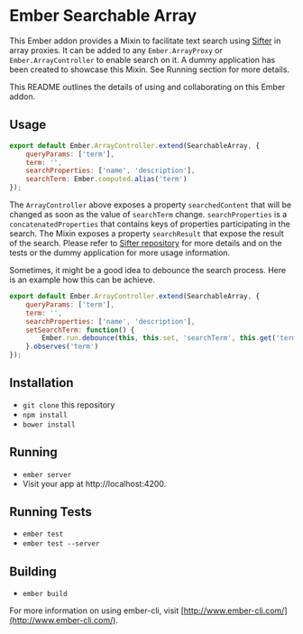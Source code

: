 # Ember Searchable Array

This Ember addon provides a Mixin to facilitate text search using [Sifter](https://github.com/brianreavis/sifter.js) in array proxies. It can be added to any `Ember.ArrayProxy` or `Ember.ArrayController` to enable search on it. A dummy application has been created to showcase this Mixin. See Running section for more details. 

This README outlines the details of using and collaborating on this Ember addon. 

## Usage

```js
export default Ember.ArrayController.extend(SearchableArray, {
	queryParams: ['term'],
	term: '',
	searchProperties: ['name', 'description'],
	searchTerm: Ember.computed.alias('term')
});
```

The `ArrayController` above exposes a property `searchedContent` that will be changed as soon as the value of `searchTerm` change. `searchProperties` is a `concatenatedProperties` that contains keys of properties participating in the search. The Mixin exposes a property `searchResult` that expose the result of the search. Please refer to [Sifter repository](https://github.com/brianreavis/sifter.js) for more details and on the tests or the dummy application for more usage information. 

Sometimes, it might be a good idea to debounce the search process. Here is an example how this can be achieve. 

```js
export default Ember.ArrayController.extend(SearchableArray, {
	queryParams: ['term'],
	term: '',
	searchProperties: ['name', 'description'],
	setSearchTerm: function() {
		Ember.run.debounce(this, this.set, 'searchTerm', this.get('term'), 150);
	}.observes('term')
});
```

## Installation

* `git clone` this repository
* `npm install`
* `bower install`

## Running

* `ember server`
* Visit your app at http://localhost:4200.

## Running Tests

* `ember test`
* `ember test --server`

## Building

* `ember build`

For more information on using ember-cli, visit [http://www.ember-cli.com/](http://www.ember-cli.com/).
